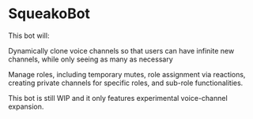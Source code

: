 # SqueakoBot

This bot will:

  Dynamically clone voice channels so that users can have infinite new channels, while only seeing as many as necessary
  
  Manage roles, including temporary mutes, role assignment via reactions, creating private channels for specific roles, and sub-role functionalities.

This bot is still WIP and it only features experimental voice-channel expansion.
